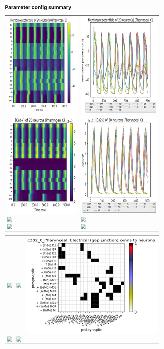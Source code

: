 ### Parameter config summary 
<table>

<tr>
  <td><a href="neurons_C_Pharyngeal.png"><img alt=" " src="neurons_C_Pharyngeal.png" height="320"/></a></td>
  <td><a href="traces_neuron_Pharyngeal_C.png"><img alt=" " src="traces_neuron_Pharyngeal_C.png" height="320"/></a></td>
</tr>

<tr>
  <td><a href="neuron_activity_C_Pharyngeal.png"><img alt=" " src="neuron_activity_C_Pharyngeal.png" height="320"/></a></td>
  <td><a href="traces_neuron_activity_Pharyngeal_C.png"><img alt=" " src="traces_neuron_activity_Pharyngeal_C.png" height="320"/></a></td>
</tr>

<tr>
  <td><a href="muscles_C_Pharyngeal.png"><img alt=" " src="muscles_C_Pharyngeal.png" height="320"/></a></td>
  <td><a href="traces_muscles_Pharyngeal_C.png"><img alt=" " src="traces_muscles_Pharyngeal_C.png" height="320"/></a></td>
</tr>

<tr>
  <td><a href="muscle_activity_C_Pharyngeal.png"><img alt=" " src="muscle_activity_C_Pharyngeal.png" height="320"/></a></td>
  <td><a href="traces_muscles_activity_Pharyngeal_C.png"><img alt=" " src="traces_muscles_activity_Pharyngeal_C.png" height="320"/></a></td>
</tr>
</table>
<table>

<tr><td><a href="c302_C_Pharyngeal_exc_to_neurons.png"><img alt=" " src="c302_C_Pharyngeal_exc_to_neurons.png" height="320"/></a></td>

  <td><a href="c302_C_Pharyngeal_inh_to_neurons.png"><img alt=" " src="c302_C_Pharyngeal_inh_to_neurons.png" height="320"/></a></td>

  <td><a href="c302_C_Pharyngeal_elec_to_neurons.png"><img alt=" " src="c302_C_Pharyngeal_elec_to_neurons.png" height="320"/></a></td></tr>

<tr><td><a href="c302_C_Pharyngeal_exc_to_muscles.png"><img alt=" " src="c302_C_Pharyngeal_exc_to_muscles.png" height="320"/></a></td>

  <td><a href="c302_C_Pharyngeal_inh_to_muscles.png"><img alt=" " src="c302_C_Pharyngeal_inh_to_muscles.png" height="320"/></a></td></tr>
</table>
